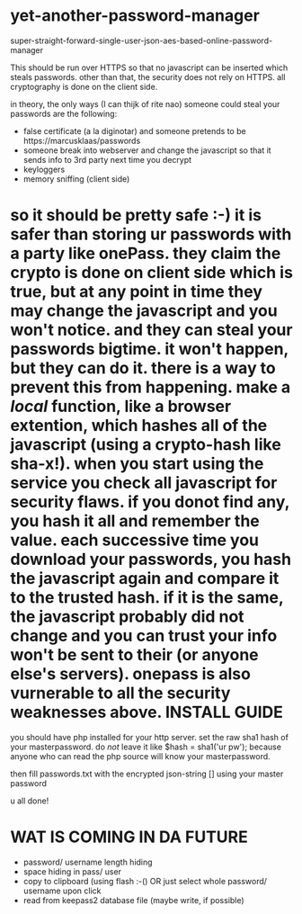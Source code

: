 yet-another-password-manager
============================

super-straight-forward-single-user-json-aes-based-online-password-manager


This should be run over HTTPS so that no javascript can be inserted which steals passwords. 
other than that, the security does not rely on HTTPS. all cryptography is done on the client side.

in theory, the only ways (I can thijk of rite nao) someone could steal your passwords are the following:
- false certificate (a la diginotar) and someone pretends to be https://marcusklaas/passwords
- someone break into webserver and change the javascript so that it sends info to 3rd party next time you decrypt
- keyloggers
- memory sniffing (client side)

so it should be pretty safe :-) it is safer than storing ur passwords with a party like onePass. they claim the crypto is done on client side which is true, but at any point in time they may change the javascript and you won't notice. and they can steal your passwords bigtime. it won't happen, but they can do it. there is a way to prevent this from happening. make a *local* function, like a browser extention, which hashes all of the javascript (using a crypto-hash like sha-x!). when you start using the service you check all javascript for security flaws. if you donot find any, you hash it all and remember the value. each successive time you download your passwords, you hash the javascript again and compare it to the trusted hash. if it is the same, the javascript probably did not change and you can trust your info won't be sent to their (or anyone else's servers). onepass is also vurnerable to all the security weaknesses above.
INSTALL GUIDE
=============
you should have php installed for your http server. set the raw sha1 hash of your masterpassword.
do *not* leave it like $hash = sha1('ur pw'); because anyone who can read the php source will know your masterpassword.

then fill passwords.txt with the encrypted json-string [] using your master password

u all done!

WAT IS COMING IN DA FUTURE
==========================
- password/ username length hiding
- space hiding in pass/ user
- copy to clipboard (using flash :-() OR just select whole password/ username upon click
- read from keepass2 database file (maybe write, if possible)